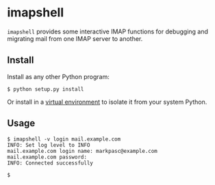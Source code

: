 # imapshell #

`imapshell` provides some interactive IMAP functions for debugging and migrating mail from one IMAP server to another.


## Install ##

Install as any other Python program:

    $ python setup.py install

Or install in a [virtual environment](http://www.virtualenv.org) to isolate it from your system Python.


## Usage ##

    $ imapshell -v login mail.example.com
    INFO: Set log level to INFO
    mail.example.com login name: markpasc@example.com
    mail.example.com password:
    INFO: Connected successfully

    $
